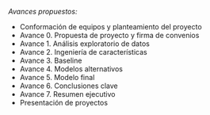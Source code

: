 *Avances propuestos:* 
 - Conformación de equipos y planteamiento del proyecto
 - Avance 0. Propuesta de proyecto y firma de convenios
 - Avance 1. Análisis exploratorio de datos
 - Avance 2. Ingeniería de características
 - Avance 3. Baseline
 - Avance 4. Modelos alternativos
 - Avance 5. Modelo final
 - Avance 6. Conclusiones clave
 - Avance 7. Resumen ejecutivo
 - Presentación de proyectos
